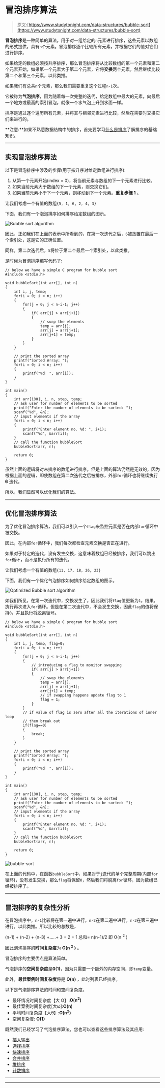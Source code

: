 # 冒泡排序算法

> 原文:[https://www.studytonight.com/data-structures/bubble-sort](https://www.studytonight.com/data-structures/bubble-sort)

**冒泡排序**是一种简单的算法，用于对一组给定的`n`元素进行排序，这些元素以数组的形式提供，具有`n`个元素。冒泡排序逐个比较所有元素，并根据它们的值对它们进行排序。

如果给定的数组必须按升序排序，那么冒泡排序将从比较数组的第一个元素和第二个元素开始，如果第一个元素大于第二个元素，它将**交换**两个元素，然后继续比较第二个和第三个元素，以此类推。

如果我们有总共`n`个元素，那么我们需要重复这个过程`n-1`次。

它被称为**气泡排序**，因为随着每一次完整的迭代，给定数组中最大的元素，向最后一个地方或最高的索引冒泡，就像一个水气泡上升到水面一样。

排序是通过逐个遍历所有元素，并将其与相邻元素进行比较，然后在需要时交换它们来进行的。

**注意:**如果不熟悉数据结构中的排序，首先要学习[什么是排序](introduction-to-sorting)了解排序的基础知识。

* * *

## 实现冒泡排序算法

以下是冒泡排序中涉及的步骤(用于按升序对给定数组进行排序):

1.  从第一个元素开始(index = 0)，将当前元素与数组的下一个元素进行比较。
2.  如果当前元素大于数组的下一个元素，则交换它们。
3.  如果当前元素小于下一个元素，则移动到下一个元素。**重复步骤 1** 。

让我们考虑一个有值的数组`{5, 1, 6, 2, 4, 3}`

下面，我们有一个泡泡排序如何排序给定数组的图示。

![Bubble sort algorithm](../Images/cc40f274ee316c603f972a0bb849f61f.png)

因此，正如我们在上面的表示中所看到的，在第一次迭代之后，`6`被放置在最后一个索引处，这是它的正确位置。

同样，第二次迭代后，`5`将位于第二个最后一个索引处，以此类推。

是时候为冒泡排序编写代码了:

```
// below we have a simple C program for bubble sort
#include <stdio.h>

void bubbleSort(int arr[], int n)
{
    int i, j, temp;
    for(i = 0; i < n; i++)
    {
        for(j = 0; j < n-i-1; j++)
        {
            if( arr[j] > arr[j+1])
            {
                // swap the elements
                temp = arr[j];
                arr[j] = arr[j+1];
                arr[j+1] = temp;
            } 
        }
    }

    // print the sorted array
    printf("Sorted Array: ");
    for(i = 0; i < n; i++)
    {
        printf("%d  ", arr[i]);
    }
}

int main()
{
    int arr[100], i, n, step, temp;
    // ask user for number of elements to be sorted
    printf("Enter the number of elements to be sorted: ");
    scanf("%d", &n);
    // input elements if the array
    for(i = 0; i < n; i++)
    {
        printf("Enter element no. %d: ", i+1);
        scanf("%d", &arr[i]);
    }
    // call the function bubbleSort
    bubbleSort(arr, n);

    return 0;
}
```

虽然上面的逻辑将对未排序的数组进行排序，但是上面的算法仍然是无效的，因为根据上面的逻辑，即使数组在第二次迭代之后被排序，外部`for`循环也将继续执行 **6** 迭代。

所以，我们显然可以优化我们的算法。

* * *

## 优化冒泡排序算法

为了优化冒泡排序算法，我们可以引入一个`flag`来监控元素是否在内部`for`循环中被交换。

因此，在内部`for`循环中，我们每次都检查元素交换是否正在进行。

如果对于特定的迭代，没有发生交换，这意味着数组已经被排序，我们可以跳出`for`循环，而不是执行所有的迭代。

让我们考虑一个有值的数组`{11, 17, 18, 26, 23}`

下面，我们有一个优化气泡排序如何排序给定数组的图示。

![Optimized Bubble sort algorithm](../Images/28a08930f0d5f46202449fc69ef951c2.png)

如我们所见，在第一次迭代中，交换发生了，因此我们将`flag`值更新为`1`，结果，执行再次进入`for`循环。但是在第二次迭代中，不会发生交换，因此`flag`的值将保持`0`，并且执行将脱离循环。

```
// below we have a simple C program for bubble sort
#include <stdio.h>

void bubbleSort(int arr[], int n)
{
    int i, j, temp, flag=0;
    for(i = 0; i < n; i++)
    {
        for(j = 0; j < n-i-1; j++)
        {
            // introducing a flag to monitor swapping
            if( arr[j] > arr[j+1])
            {
                // swap the elements
                temp = arr[j];
                arr[j] = arr[j+1];
                arr[j+1] = temp;
                // if swapping happens update flag to 1
                flag = 1;
            } 
        }
        // if value of flag is zero after all the iterations of inner loop
        // then break out
        if(flag==0)
        {
            break;
        }
    }

    // print the sorted array
    printf("Sorted Array: ");
    for(i = 0; i < n; i++)
    {
        printf("%d  ", arr[i]);
    }
}

int main()
{
    int arr[100], i, n, step, temp;
    // ask user for number of elements to be sorted
    printf("Enter the number of elements to be sorted: ");
    scanf("%d", &n);
    // input elements if the array
    for(i = 0; i < n; i++)
    {
        printf("Enter element no. %d: ", i+1);
        scanf("%d", &arr[i]);
    }
    // call the function bubbleSort
    bubbleSort(arr, n);

    return 0;
}
```

![bubble-sort](../Images/70930c1a159002ea6afaf767aaede533.png)

在上面的代码中，在函数`bubbleSort`中，如果对于`j`迭代的单个完整周期(内部`for`循环)，没有发生交换，那么`flag`将保留`0`，然后我们将脱离`for`循环，因为数组已经被排序了。

* * *

## 冒泡排序的复杂性分析

在冒泡排序中，`n-1`比较将在第一遍中进行，`n-2`在第二遍中进行，`n-3`在第三遍中进行，以此类推。所以比较的总数是，

(n-1) + (n-2) + (n-3) +.....+ 3 + 2 + 1 总和= n(n-1)/2 即 O(n <sup>2</sup> )

因此泡泡排序的**时间复杂度**为 **O(n <sup>2</sup> )** 。

冒泡排序的主要优点是算法简单。

气泡排序的**空间复杂度**是**0(1)**，因为只需要一个额外的内存空间，即`temp`变量。

此外，**最佳案例时间复杂度**将是 **O(n)** ，此时列表已经排序。

以下是气泡排序算法的时间和空间复杂度。

*   最坏情况时间复杂度【大 O】:**O(n<sup>2</sup>)**
*   最佳案例时间复杂度[大ω]:**O(n)**
*   平均时间复杂度【大θ】:**O(n<sup>2</sup>)**
*   空间复杂度: **O(1)**

既然我们已经学习了气泡排序算法，您也可以查看这些排序算法及其应用:

*   [插入输出](insertion-sorting)
*   [选择排序](selection-sorting)
*   [快速排序](quick-sort)
*   [合并排序](merge-sort)
*   [堆排序](heap-sort)
*   [计数排序](counting-sort)

* * *

* * *
